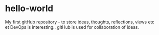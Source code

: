 # hello-world
My first gitHub repository - to store ideas, thoughts, reflections, views etc et
DevOps is interesting.. gitHub is used for collaboration of ideas.

